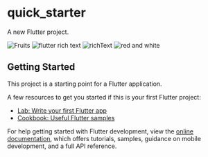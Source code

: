 # quick_starter

A new Flutter project.



![Fruits](https://github.com/mayuuu05/Quick_Starter/assets/149376263/4185e43e-54aa-4178-96c3-85072cad19d7)
![flutter rich text](https://github.com/mayuuu05/Quick_Starter/assets/149376263/809d6c28-88f8-4ffc-9f93-f0cdba2b0a96)
![richText](https://github.com/mayuuu05/Quick_Starter/assets/149376263/4abb5162-f146-423b-bff9-b50e94dac60f)
![red and white](https://github.com/mayuuu05/Quick_Starter/assets/149376263/d6e07d55-2add-43f8-bb54-ed8030b8faba)


## Getting Started

This project is a starting point for a Flutter application.

A few resources to get you started if this is your first Flutter project:

- [Lab: Write your first Flutter app](https://docs.flutter.dev/get-started/codelab)
- [Cookbook: Useful Flutter samples](https://docs.flutter.dev/cookbook)

For help getting started with Flutter development, view the
[online documentation](https://docs.flutter.dev/), which offers tutorials,
samples, guidance on mobile development, and a full API reference.
